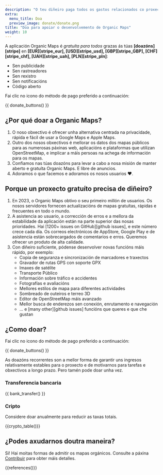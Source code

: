 ```yaml
---
description: "O teu diñeiro paga todos os gastos relacionados co proxecto e motívanos a mellorar Organic Maps."
extra:
  menu_title: Doa
  preview_image: donate/donate.png
title: "Doa para apoiar o desenvolvemento de Organic Maps"
weight: 10
---
```


A aplicación Organic Maps é _gratuíta para todos_ grazas ás túas
**[doazóns][stripe]** en **[EUR][stripe_eur], [USD][stripe_usd],
[GBP][stripe_GBP], [CHF][stripe_chf], [UAH][stripe_uah],
[PLN][stripe_pln]**:

- Sen publicidade
- Sen rastreadores
- Sen rexistro
- Sen notificacións
- Código aberto

Fai clic no icono do método de pago preferido a continuación:

{{ donate_buttons() }}

## ¿Por qué doar a Organic Maps?

1. O noso obxectivo é ofrecer unha alternativa centrada na privacidade,
   rápida e fácil de usar a Google Maps e Apple Maps.
2. Outro dos nosos obxectivos é mellorar os datos dos mapas públicos para as
   numerosas páxinas web, aplicacións e plataformas que utilizan
   OpenStreetMap, e implicar a máis persoas na achega de información para os
   mapas.
3. Confiamos nas túas doazóns para levar a cabo a nosa misión de manter
   aberto e gratuíta Organic Maps. E libre de anuncios.
4. Adoramos o que facemos e adoramos os nosos usuarios ❤️.

## Porque un proxecto gratuíto precisa de diñeiro?

1. En 2023, o Organic Maps obtivo o seu primeiro millón de usuarios. Os
   nosos servidores fornecen actualizacións de mapas gratuítas, rápidas e
   frecuentes en todo o mundo.
2. A asistencia ao usuario, a corrección de erros e a mellora da
   estabilidade da aplicación están na parte superior das nosas
   prioridades. Hai [1200+ issues on GitHub][github issues], e este número
   crece cada día. Os correos electrónicos de AppStore, Google Play e de
   asistencia están sobrecargados de comentarios e erros. Queremos ofrecer
   un produto de alta calidade.
3. Con diñeiro suficiente, pódense desenvolver novas funcións máis rápido,
   por exemplo:
   - Copia de seguranza e sincronización de marcadores e traxectos
   - Gravador de rutas GPS con soporte GPX
   - Imaxes de satélite
   - Transporte Público
   - Información sobre tráfico e accidentes
   - Fotografías e avaliacións
   - Mellores estilos de mapa para diferentes actividades
   - Sombreado de outeiros e terreo 3D
   - Editor de OpenStreetMap máis avanzado
   - Mellor busca de enderezos sen conexión, enrutamento e navegación
   - … e [many other][github issues] funcións que queres e que che gustan

## ¿Como doar?

Fai clic no icono do método de pago preferido a continuación:

{{ donate_buttons() }}

As doazóns recorrentes son a mellor forma de garantir uns ingresos
relativamente estables para o proxecto e de motivarnos para tarefas e
obxectivos a longo prazo. Pero tamén pode doar unha vez.

### Transferencia bancaria

{{ bank_transfer() }}

### Cripto

Considere doar anualmente para reducir as taxas totais.

{{crypto_table()}}

## ¿Podes axudarnos doutra maneira?

Si! Hai moitas formas de admitir os mapas orgánicos. Consulte a páxina
[Contribuir](@/contribute/index.md) para obter máis detalles.

{{references()}}
